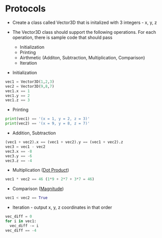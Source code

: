# Protocols

* Create a class called Vector3D that is initalized with 3 integers - x, y, z
* The Vector3D class should support the following operations. For each operation, there is sample code that should pass
  * Initialization
  * Printing
  * Airthmetic (Additon, Subtraction, Multiplication, Comparison)
  * Iteration

* Initialization
```Python
vec1 = Vector3D(1,2,3)
vec2 = Vector3D(9,8,7)
vec1.x == 1
vec1.y == 2
vec1.z == 3
```

* Printing
```Python
print(vec1) == '(x = 1, y = 2, z = 3)'
print(vec2) == '(x = 9, y = 8, z = 7)'
```

* Addition, Subtraction
```Python
(vec1 + vec2).x == (vec1 + vec2).y == (vec1 + vec2).z
vec3 = vec1 - vec2
vec3.x == -8
vec3.y == -6
vec3.z == -4
```

* Multiplication ([Dot Product](https://en.wikipedia.org/wiki/Dot_product))
```Python
vec1 * vec2 == 46 (1*9 + 2*7 + 3*7 = 46)
```

* Comparison ([Magnitude](https://en.wikipedia.org/wiki/Magnitude_(mathematics)#Euclidean_vector_space))
```Python
vec1 < vec2 == True
```

* Iteration - output x, y, z coordinates in that order
```Python
vec_diff = 0
for i in vec1:
  vec_diff -= i
vec_diff == -4
```
